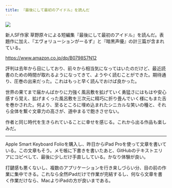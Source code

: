 ```yaml
---
title: 『最後にして最初のアイドル』を読んだ
---
```


![](https://images-fe.ssl-images-amazon.com/images/I/615-PsNiAsL.jpg)

新人SF作家 草野原々による短編集『最後にして最初のアイドル』を読んだ。表題作に加え、『エヴォリューションがーるず』と『暗黒声優』の計三篇が含まれている。

https://www.amazon.co.jp/dp/B0798S7N12

評判は去年から目にしており、前々から相当気になってはいたのだけど、最近読書のための時間が取れるようになってきて、ようやく読むことができた。期待通り、圧巻の出来だった。これはもっと早く読んでおけば良かった。

世界の果てまで届かんばかりに力強く風呂敷を拡げていく勇猛さにはもはや安心感すら覚え、拡げまくった風呂敷を三次元に精巧に折り畳んでいく様にもまた舌を巻かされた。何より、至るところに埋め込まれたシニカルな笑いの種と、それら全体を繋ぐ文章力の高さが、道中まるで飽きさせない。

作者と同じ時代を生きられていることに幸せを感じる。これから出る作品も楽しみだ。

---

Apple Smart Keyboard Folioを購入し、昨日からiPad Proを使って文章を書いている。この文章もそう。メモ帳に下書きを書いたあと、GitHubのテキストエリアにコピペして、最後に少しだけ手直ししている。かなり体験が良い。

打鍵感も悪くないし、複数のアプリケーションを行き来しづらい分、目の前の作業に集中できる。これなら全然iPadだけで作業が完結するし、何なら文章を書く作業だけなら、MacよりiPadの方が良いまである。
